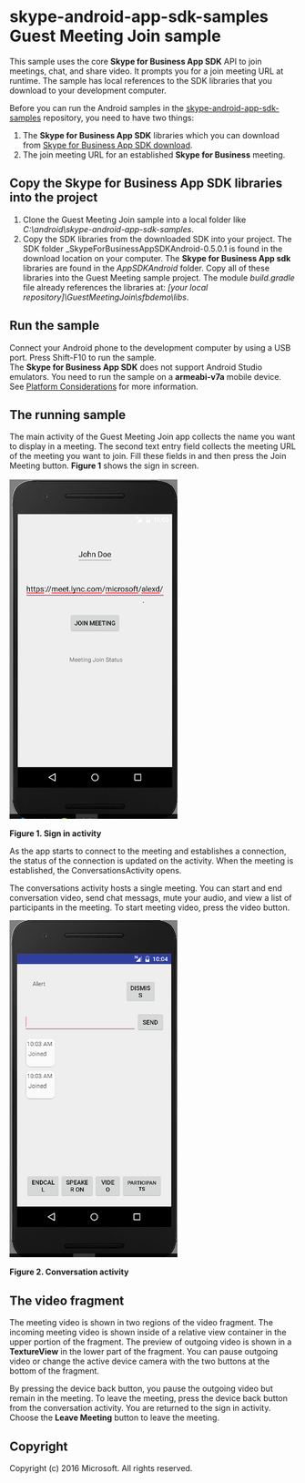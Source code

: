 # skype-android-app-sdk-samples Guest Meeting Join sample

This sample uses the core **Skype for Business App SDK** API to
join meetings, chat, and share video. It prompts you for a join meeting URL at runtime. The sample has local references to the SDK libraries that you download to 
your development computer. 

Before you can run the Android samples in the [skype-android-app-sdk-samples](https://github.com/OfficeDev/skype-android-app-sdk-samples) repository, 
you need to have two things:

1. The **Skype for Business App SDK** libraries which you can download from [Skype for Business App SDK download](http://aka.ms/sfbappsdkdownload_android). 
2. The join meeting URL for an established **Skype for Business** meeting.



## Copy the Skype for Business App SDK libraries into the project
 
1. Clone the Guest Meeting Join sample into a local folder like _C:\android\skype-android-app-sdk-samples_.
2. Copy the SDK libraries from the downloaded SDK into your project.
  The SDK folder _SkypeForBusinessAppSDKAndroid-0.5.0.1 is found in the download location on your 
  computer. The **Skype for Business App sdk** libraries are found in the _AppSDKAndroid_ folder. 
  Copy all of these libraries into the Guest Meeting sample project. The module _build.gradle_ 
  file already references the libraries at: _[your local repository]\GuestMeetingJoin\sfbdemo\libs_. 


## Run the sample

Connect your Android phone to the development computer by using a USB port. Press Shift-F10 to run the sample.  
The **Skype for Business App SDK** does not support Android Studio emulators. You need to run the sample on a 
**armeabi-v7a** mobile device. See [Platform Considerations](PlatformConsiderations.md) for 
more information.

## The running sample

The main activity of the Guest Meeting Join app collects the name you want to display in a meeting. The second
text entry field collects the meeting URL of the meeting you want to join. Fill these fields in and then
press the Join Meeting button. **Figure 1** shows the sign in screen.

  ![The sign in activity](images/signin.PNG)
  
  **Figure 1. Sign in activity**

As the app starts to connect to the meeting and establishes a connection, the status of the connection is 
updated on the activity. When the meeting is established, the ConversationsActivity opens. 

The conversations activity hosts a single meeting. You can start and end conversation video, send chat messags, mute your audio,
and view a list of participants in the meeting. To start meeting video, press the video button. 

![The conversation activity](images/meeting.PNG)

**Figure 2. Conversation activity**

## The video fragment

The meeting video is shown in two regions of the video fragment. The incoming meeting video is shown inside of a relative view container
in the upper portion of the fragment. The preview of outgoing video is shown in a **TextureView** in the lower part of the fragment. 
You can pause outgoing video or change the active device camera with the two buttons at the bottom of the fragment. 

By pressing the device back button, you pause the outgoing video but remain in the meeting. To leave the meeting, press the device 
back button from the conversation activity. You are returned to the sign in activity. Choose the **Leave Meeting** button to leave the
meeting.

## Copyright
Copyright (c) 2016 Microsoft. All rights reserved.

